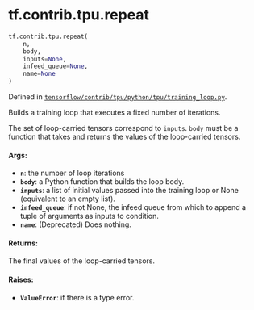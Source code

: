<div itemscope itemtype="http://developers.google.com/ReferenceObject">
<meta itemprop="name" content="tf.contrib.tpu.repeat" />
</div>

# tf.contrib.tpu.repeat

``` python
tf.contrib.tpu.repeat(
    n,
    body,
    inputs=None,
    infeed_queue=None,
    name=None
)
```



Defined in [`tensorflow/contrib/tpu/python/tpu/training_loop.py`](https://www.tensorflow.org/code/tensorflow/contrib/tpu/python/tpu/training_loop.py).

Builds a training loop that executes a fixed number of iterations.

The set of loop-carried tensors correspond to `inputs`.
`body` must be a function that takes and returns the values of the
loop-carried tensors.

#### Args:

* <b>`n`</b>: the number of loop iterations
* <b>`body`</b>: a Python function that builds the loop body.
* <b>`inputs`</b>: a list of initial values passed into the training loop or
    None (equivalent to an empty list).
* <b>`infeed_queue`</b>: if not None, the infeed queue from which to append a tuple
    of arguments as inputs to condition.
* <b>`name`</b>: (Deprecated) Does nothing.

#### Returns:

The final values of the loop-carried tensors.

#### Raises:

* <b>`ValueError`</b>: if there is a type error.